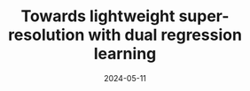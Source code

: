 ---
title: "Towards lightweight super-resolution with dual regression learning"
collection: conferences
permalink: /publication/Towards_Lightweight
date: 2024-05-11
year: "2024"
venue: "TPAMI"
city: 
state: ""
thumbnail: "Towards_Lightweight.png"
teaser :
authors: "Yong Guo , Mingkui Tan , Zeshuai Deng , Jingdong Wang , Qi Chen, Jiezhang Cao , Yanwu Xu , and Jian Chen"
bibtex: Towards_Lightweight.txt
uri: Towards_Lightweight.pdf
arxiv: https://arxiv.org/abs/2207.07929
project: 
source: https://github.com/guoyongcs/DRC
poster: 
data: 
---
